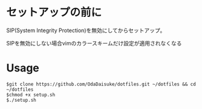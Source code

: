 # セットアップの前に

SIP(System Integrity Protection)を無効にしてからセットアップ。

SIPを無効にしない場合vimのカラースキームだけ設定が適用されなくなる

# Usage

```terminal
$git clone https://github.com/OdaDaisuke/dotfiles.git ~/dotfiles && cd ~/dotfiles
$chmod +x setup.sh
$./setup.sh
```
